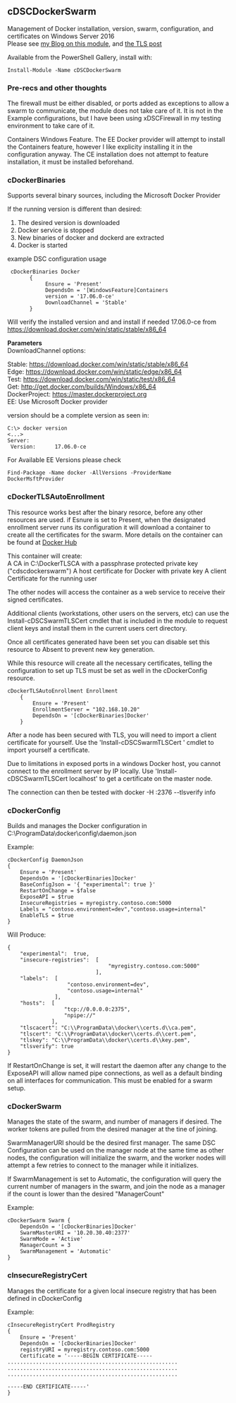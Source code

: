 ## cDSCDockerSwarm

Management of Docker installation, version, swarm, configuration, and certificates on Windows Server 2016    
Please see [my Blog on this module](http://www.pscripted.com/docker-dsc/), and [the TLS post](http://www.pscripted.com/6-min-dsc-docker-swarm/)

Available from the PowerShell Gallery, install with:
```
Install-Module -Name cDSCDockerSwarm
```

### Pre-recs and other thoughts

The firewall must be either disabled, or ports added as exceptions to allow a swarm to communicate, the module does not take care of it. It is not in the Example configurations, but I have been using xDSCFirewall in my testing environment to take care of it. 

Containers Windows Feature. The EE Docker provider will attempt to install the Containers feature, however I like explicity installing it in the configuration anyway. The CE installation does not attempt to feature installation, it must be installed beforehand. 

### cDockerBinaries

Supports several binary sources, including the Microsoft Docker Provider  

If the running version is different than desired:  

1. The desired version is downloaded
2. Docker service is stopped
3. New binaries of docker and dockerd are extracted
4. Docker is started
 
example DSC configuration usage
```
 cDockerBinaries Docker
       {
            Ensure = 'Present'
            DependsOn = '[WindowsFeature]Containers
            version = '17.06.0-ce'
            DownloadChannel = 'Stable'
       }
```
Will verify the installed version and and install if needed 17.06.0-ce from https://download.docker.com/win/static/stable/x86_64

**Parameters**  
DownloadChannel options:

 Stable: https://download.docker.com/win/static/stable/x86_64  
 Edge: https://download.docker.com/win/static/edge/x86_64  
 Test: https://download.docker.com/win/static/test/x86_64  
 Get: http://get.docker.com/builds/Windows/x86_64  
 DockerProject: https://master.dockerproject.org  
 EE: Use Microsoft Docker provider

version should be a complete version as seen in:  
```
C:\> docker version  
<...>  
Server:  
 Version:      17.06.0-ce
```

For Available EE Versions please check  
```
Find-Package -Name docker -AllVersions -ProviderName DockerMsftProvider
```

### cDockerTLSAutoEnrollment

This resource works best after the binary resorce, before any other resources are used. if Esnure is set to Present, when the designated enrollment server runs its configuration it will download a container to create all the certificates for the swarm. More details on the container can be found at [Docker Hub](https://hub.docker.com/r/pscripted/dsc-dockerswarm-tls/)

This container will create:    
 A CA in C:\DockerTLSCA with a passphrase protected private key ("cdscdockerswarm")
 A host certificate for Docker with private key
 A client Certificate for the running user

The other nodes will access the container as a web service to receive their signed certificates.

Additional clients (workstations, other users on the servers, etc) can use the Install-cDSCSwarmTLSCert cmdlet that is included in the module to request client keys and install them in the current users cert directory.

Once all certificates generated have been set you can disable set this resource to Absent to prevent new key generation.

While this resource will create all the necessary certificates, telling the configuration to set up TLS must be set as well in the cDockerConfig resource.

```
cDockerTLSAutoEnrollment Enrollment 
    {
        Ensure = 'Present'
        EnrollmentServer = "102.168.10.20"
        DependsOn = '[cDockerBinaries]Docker'
    }
```

After a node has been secured with TLS, you will need to import a client certificate for yourself. Use the 'Install-cDSCSwarmTLSCert <masterIP>' cmdlet to import yourself a certificate.

Due to limitations in exposed ports in a windows Docker host, you cannot connect to the enrollment server by IP locally. Use  'Install-cDSCSwarmTLSCert localhost' to get a certificate on the master node. 

The connection can then be tested with docker -H <masterIP>:2376 --tlsverify info

### cDockerConfig

Builds and manages the Docker configuration in C:\ProgramData\docker\config\daemon.json

Example:
```
cDockerConfig DaemonJson
{
    Ensure = 'Present'
    DependsOn = '[cDockerBinaries]Docker'
    BaseConfigJson = '{ "experimental": true }'  
    RestartOnChange = $false
    ExposeAPI = $true
    InsecureRegistries = myregistry.contoso.com:5000
    Labels = "contoso.environment=dev","contoso.usage=internal"
    EnableTLS = $true
}
```

Will Produce:
```
{
    "experimental":  true,
    "insecure-registries":  [
                                "myregistry.contoso.com:5000"
                            ],
    "labels":  [
                   "contoso.environment=dev",
                   "contoso.usage=internal"
               ],
    "hosts":  [
                  "tcp://0.0.0.0:2375",
                  "npipe://"
              ],
    "tlscacert": "C:\\ProgramData\\docker\\certs.d\\ca.pem",
    "tlscert": "C:\\ProgramData\\docker\\certs.d\\cert.pem",
    "tlskey": "C:\\ProgramData\\docker\\certs.d\\key.pem",
    "tlsverify": true
}
```
If RestartOnChange is set, it will restart the daemon after any change to the 
ExposeAPI will allow named pipe connections, as well as a default binding on all interfaces for communication. This must be enabled for a swarm setup.

### cDockerSwarm

Manages the state of the swarm, and number of managers if desired. The worker tokens are pulled from the desired manager at the tine of joining.

SwarmManagerURI should be the desired first manager. The same DSC Configuration can be used on the manager node at the same time as other nodes, the configuration will initialize the swarm, and the worker nodes will attempt a few retries to connect to the manager while it initializes.

If SwarmManagement is set to Automatic, the configuration will query the current number of managers in the swarm, and join the node as a manager if the count is lower than the desired "ManagerCount"

Example:
```
cDockerSwarm Swarm {
    DependsOn = '[cDockerBinaries]Docker'
    SwarmMasterURI = '10.20.30.40:2377'
    SwarmMode = 'Active'
    ManagerCount = 3
    SwarmManagement = 'Automatic'
}
```

### cInsecureRegistryCert

Manages the certificate for a given local insecure registry that has been defined in cDockerConfig 

Example:
```
cInsecureRegistryCert ProdRegistry
{
    Ensure = 'Present'
    DependsOn = '[cDockerBinaries]Docker'
    registryURI = myregistry.contoso.com:5000
    Certificate = '-----BEGIN CERTIFICATE-----
......................................................
......................................................
......................................................

-----END CERTIFICATE-----'
}
```